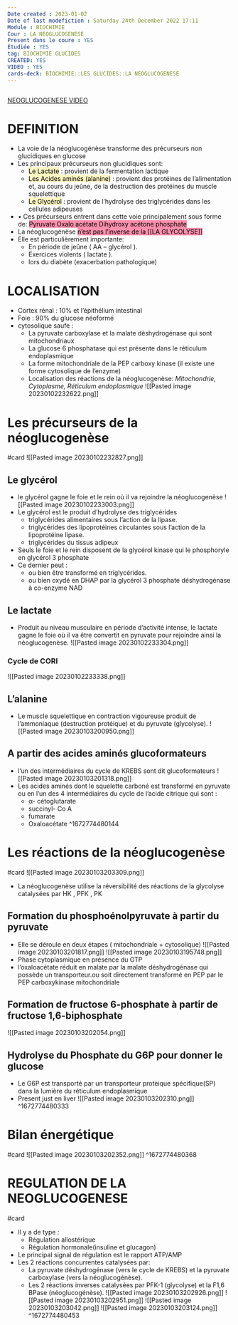 ```yaml
---
Date created : 2023-01-02
Date of last modefiction : Saturday 24th December 2022 17:11
Module : BIOCHIMIE
Cour : LA NEOGLUCOGENESE
Present dans le coure : YES
Étudiée : YES
tag: BIOCHIMIE GLUCIDES
CREATED: YES
VIDEO : YES
cards-deck: BIOCHIMIE::LES GLUCIDES::LA NEOGLUCOGENESE
---
```

```toc
```
[NEOGLUCOGENESE VIDEO](https://www.youtube.com/watch?v=vzA7Dj1pCOg)
# DEFINITION
- La voie de la néoglucogénèse transforme des précurseurs non glucidiques en glucose
- Les principaux précurseurs non glucidiques sont:
	- <mark style="background: #FFF3A3A6;">Le Lactate</mark> : provient de la fermentation lactique
	- <mark style="background: #FFF3A3A6;">Les Acides aminés (alanine)</mark> : provient des protéines de l’alimentation et, au cours du jeûne, de la destruction des protéines du muscle squelettique
	- <mark style="background: #FFF3A3A6;">Le Glycérol</mark> : provient de l’hydrolyse des triglycérides dans les cellules adipeuses
- • Ces précurseurs entrent dans cette voie principalement sous forme de: <mark style="background: #FF5582A6;">Pyruvate Oxalo acétate Dihydroxy acétone phosphate</mark>
- La néoglucogénèse <mark style="background: #FF5582A6;">n’est pas l’inverse de la [[LA GLYCOLYSE]]</mark>
- Elle est particulièrement importante:
	- En période de jeûne ( AA – glycérol ).
	- Exercices violents ( lactate ). 
	- lors du diabète (exacerbation pathologique) 
# LOCALISATION
- Cortex rénal : 10% et l’épithélium intestinal
- Foie : 90% du glucose néoformé
- cytosolique saufe :
	- La pyruvate carboxylase et la malate déshydrogénase qui sont mitochondriaux
	- La glucose 6 phosphatase qui est présente dans le réticulum endoplasmique
	- La forme mitochondriale de la PEP carboxy kinase (il existe une forme cytosolique de l’enzyme)
	- Localisation des réactions de la néoglucogenèse: *Mitochondrie, Cytoplasme, Réticulum endoplasmique*
![[Pasted image 20230102232622.png]]

# Les précurseurs de la néoglucogenèse 
#card 
![[Pasted image 20230102232827.png]]
## Le glycérol
- le glycérol gagne le foie et le rein où il va rejoindre la néoglucogenèse
![[Pasted image 20230102233003.png]]
- Le glycérol est le produit d’hydrolyse des triglycérides
	- triglycérides alimentaires sous l’action de la lipase.
	- triglycérides des lipoprotéines circulantes sous l’action de la lipoprotéine lipase.
	- triglycérides du tissus adipeux
- Seuls le foie et le rein disposent de la glycérol kinase qui le phosphoryle en glycérol 3 phosphate
- Ce dernier peut :
	- ou bien être transformé en triglycérides.
	- ou bien oxydé en DHAP par la glycérol 3 phosphate déshydrogénase à co-enzyme NAD
## Le lactate
- Produit au niveau musculaire en période d’activité intense, le lactate gagne le foie où il va être convertit en pyruvate pour rejoindre ainsi la néoglucogenèse.
![[Pasted image 20230102233304.png]]
### Cycle de CORI
![[Pasted image 20230102233338.png]]
 ## L’alanine
- Le muscle squelettique en contraction vigoureuse produit de l’ammoniaque (destruction protéique) et du pyruvate (glycolyse).
![[Pasted image 20230103200950.png]]
## A partir des acides aminés glucoformateurs
- l’un des intermédiaires du cycle de KREBS sont dit glucoformateurs
![[Pasted image 20230103201318.png]]
- Les acides aminés dont le squelette carboné est transformé en pyruvate ou en l’un des 4 intermédiaires du cycle de l’acide citrique qui sont : 
	- α- cétoglutarate
	- succinyl- Co A 
	- fumarate
	- Oxaloacétate
^1672774480144

# Les réactions de la néoglucogenèse
#card 
![[Pasted image 20230103203309.png]]
- La néoglucogenèse utilise la réversibilité des réactions de la glycolyse catalysées par HK , PFK , PK
## Formation du phosphoénolpyruvate à partir du pyruvate
- Elle se déroule en deux étapes ( mitochondriale + cytosolique)
![[Pasted image 20230103201817.png]]
	 ![[Pasted image 20230103195748.png]]
- Phase cytoplasmique en présence du GTP 
- l’oxaloacétate réduit en malate par la malate déshydrogénase qui possède un transporteur.ou soit directement transformé en PEP par le PEP carboxykinase mitochondriale
## Formation de fructose 6-phosphate à partir de fructose 1,6-biphosphate
![[Pasted image 20230103202054.png]]
## Hydrolyse du Phosphate du G6P pour donner le glucose
- Le G6P est transporté par un transporteur protèique spécifique(SP) dans la lumière du réticulum endoplasmique
- Present just en liver
![[Pasted image 20230103202310.png]]
^1672774480333

# Bilan énergétique
#card 
![[Pasted image 20230103202352.png]]
^1672774480368

# REGULATION DE LA NEOGLUCOGENESE
#card 
- Il y a de type :
	-  Régulation allostérique
	- Régulation hormonale(insuline et glucagon)
- Le principal signal de régulation est le rapport ATP/AMP
- Les 2 réactions concurrentes catalysées par:
	- La pyruvate déshydrogénase (vers le cycle de KREBS) et la pyruvate carboxylase (vers la néoglucogénèse).
	- Les 2 réactions inverses catalysées par PFK-1 (glycolyse) et la F1,6 BPase (néoglucogénèse).
![[Pasted image 20230103202926.png]]
![[Pasted image 20230103202951.png]]
![[Pasted image 20230103203042.png]]
![[Pasted image 20230103203124.png]]
^1672774480453

